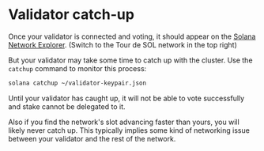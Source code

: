 # Validator catch-up

Once your validator is connected and voting, it should appear on the [Solana Network Explorer](http://explorer.solana.com/validators). \(Switch to the Tour de SOL network in the top right\)

But your validator may take some time to catch up with the cluster. Use the `catchup`  command to monitor this process:
```bash
solana catchup ~/validator-keypair.json
```

Until your validator has caught up, it will not be able to vote successfully and stake cannot be delegated to it.

Also if you find the network's slot advancing faster than yours, you will likely never catch up. This typically implies some kind of networking issue between your validator and the rest of the network.
